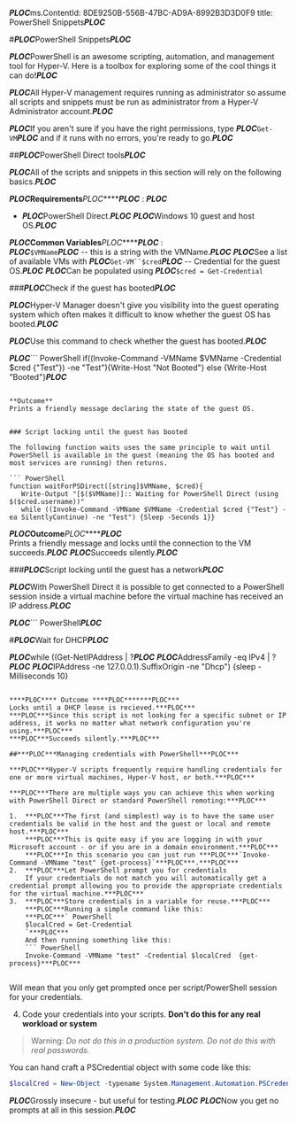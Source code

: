 ***PLOC***ms.ContentId: 8DE9250B-556B-47BC-AD9A-8992B3D3D0F9
title: PowerShell Snippets***PLOC***

#***PLOC***PowerShell Snippets***PLOC***

***PLOC***PowerShell is an awesome scripting, automation, and management tool for Hyper-V.  Here is a toolbox for exploring some of the cool things it can do!***PLOC***

***PLOC***All Hyper-V management requires running as administrator so assume all scripts and snippets must be run as administrator from a Hyper-V Administrator account.***PLOC***

***PLOC***If you aren't sure if you have the right permissions, type ***PLOC***`Get-VM`***PLOC*** and if it runs with no errors, you're ready to go.***PLOC***

##***PLOC***PowerShell Direct tools***PLOC***

***PLOC***All of the scripts and snippets in this section will rely on the following basics.***PLOC***

*****PLOC***Requirements***PLOC********PLOC*** :  ***PLOC***

*   ***PLOC***PowerShell Direct.***PLOC***
    ***PLOC***Windows 10 guest and host OS.***PLOC***

*****PLOC***Common Variables***PLOC********PLOC*** :  
***PLOC***`$VMName`***PLOC*** -- this is a string with the VMName.***PLOC***
***PLOC***See a list of available VMs with ***PLOC***`Get-VM``$cred`***PLOC*** -- Credential for the guest OS.***PLOC***
***PLOC***Can be populated using ***PLOC***`$cred = Get-Credential`

###***PLOC***Check if the guest has booted***PLOC***

***PLOC***Hyper-V Manager doesn't give you visibility into the guest operating system which often makes it difficult to know whether the guest OS has booted.***PLOC***

***PLOC***Use this command to check whether the guest has booted.***PLOC***

***PLOC***``` PowerShell
if((Invoke-Command -VMName $VMName -Credential $cred {"Test"}) -ne "Test"){Write-Host "Not Booted"} else {Write-Host "Booted"}***PLOC***


```

**Outcome**  
Prints a friendly message declaring the state of the guest OS.


### Script locking until the guest has booted

The following function waits uses the same principle to wait until PowerShell is available in the guest (meaning the OS has booted and most services are running) then returns.

``` PowerShell
function waitForPSDirect([string]$VMName, $cred){
   Write-Output "[$($VMName)]:: Waiting for PowerShell Direct (using $($cred.username))"
   while ((Invoke-Command -VMName $VMName -Credential $cred {"Test"} -ea SilentlyContinue) -ne "Test") {Sleep -Seconds 1}}

```

*****PLOC***Outcome***PLOC********PLOC***  
Prints a friendly message and locks until the connection to the VM succeeds.***PLOC***
***PLOC***Succeeds silently.***PLOC***

###***PLOC***Script locking until the guest has a network***PLOC***

***PLOC***With PowerShell Direct it is possible to get connected to a PowerShell session inside a virtual machine before the virtual machine has received an IP address.***PLOC***

***PLOC***``` PowerShell***PLOC***

#***PLOC***Wait for DHCP***PLOC***

***PLOC***while ((Get-NetIPAddress | ?***PLOC***
***PLOC***AddressFamily -eq IPv4 | ?***PLOC***
***PLOC***IPAddress -ne 127.0.0.1).SuffixOrigin -ne "Dhcp") {sleep -Milliseconds 10}
```***PLOC***

****PLOC**** Outcome ****PLOC*******PLOC***
Locks until a DHCP lease is recieved.***PLOC***
***PLOC***Since this script is not looking for a specific subnet or IP address, it works no matter what network configuration you're using.***PLOC***
***PLOC***Succeeds silently.***PLOC***

##***PLOC***Managing credentials with PowerShell***PLOC***

***PLOC***Hyper-V scripts frequently require handling credentials for one or more virtual machines, Hyper-V host, or both.***PLOC***

***PLOC***There are multiple ways you can achieve this when working with PowerShell Direct or standard PowerShell remoting:***PLOC***

1.  ***PLOC***The first (and simplest) way is to have the same user credentials be valid in the host and the guest or local and remote host.***PLOC***
    ***PLOC***This is quite easy if you are logging in with your Microsoft account - or if you are in a domain environment.***PLOC***
    ***PLOC***In this scenario you can just run ***PLOC***`Invoke-Command -VMName "test" {get-process}`***PLOC***.***PLOC***
2.  ***PLOC***Let PowerShell prompt you for credentials  
    If your credentials do not match you will automatically get a credential prompt allowing you to provide the appropriate credentials for the virtual machine.***PLOC***
3.  ***PLOC***Store credentials in a variable for reuse.***PLOC***
    ***PLOC***Running a simple command like this:  
    ***PLOC***` PowerShell
    $localCred = Get-Credential
    `***PLOC***
    And then running something like this:
    ``` PowerShell
    Invoke-Command -VMName "test" -Credential $localCred  {get-process}***PLOC***


  ```
  Will mean that you only get prompted once per script/PowerShell session for your credentials.

4. Code your credentials into your scripts.  **Don't do this for any real workload or system**
 > Warning:  _Do not do this in a production system.  Do not do this with real passwords._

  You can hand craft a PSCredential object with some code like this:  
  ``` PowerShell
  $localCred = New-Object -typename System.Management.Automation.PSCredential -argumentlist "Administrator", (ConvertTo-SecureString "P@ssw0rd" -AsPlainText -Force) 

  ```

***PLOC***Grossly insecure - but useful for testing.***PLOC***
***PLOC***Now you get no prompts at all in this session.***PLOC***


